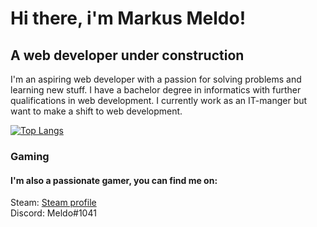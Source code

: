 <h1>Hi there, i'm Markus Meldo!</h1>

<h2>A web developer under construction</h2>
I'm an aspiring web developer with a passion for solving problems and learning new stuff. I have a bachelor degree in informatics with further qualifications in web development. I currently work as an IT-manger but want to make a shift to web development. 


[![Top Langs](https://github-readme-stats.vercel.app/api/top-langs/?username=Meldoo)](https://github.com/Meldoo/github-readme-stats)


<h3>Gaming </h3>
  <h4>I'm also a passionate gamer, you can find me on:</h4>
Steam: <a href="https://steamcommunity.com/id/Meldo9000/">Steam profile</a>

<br>
Discord: Meldo#1041
